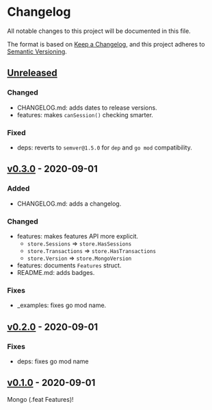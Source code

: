 # Changelog
All notable changes to this project will be documented in this file.

The format is based on [Keep a Changelog](https://keepachangelog.com/en/1.0.0/),
and this project adheres to [Semantic Versioning](https://semver.org/spec/v2.0.0.html).

## [Unreleased]
### Changed
- CHANGELOG.md: adds dates to release versions.
- features: makes `canSession()` checking smarter.

### Fixed
- deps: reverts to `semver@1.5.0` for `dep` and `go mod` compatibility.

## [v0.3.0] - 2020-09-01
### Added
- CHANGELOG.md: adds a changelog.

### Changed
- features: makes features API more explicit.
    - `store.Sessions` => `store.HasSessions`
    - `store.Transactions` => `store.HasTransactions`
    - `store.Version` => `store.MongoVersion`
- features: documents `Features` struct.
- README.md: adds badges.

### Fixes
- _examples: fixes go mod name.

## [v0.2.0] - 2020-09-01
### Fixes
- deps: fixes go mod name


## [v0.1.0] - 2020-09-01

Mongo (.feat Features)!

[Unreleased]: https://github.com/matthewhartstonge/mongo-features/compare/v0.3.0...HEAD
[v0.3.0]: https://github.com/matthewhartstonge/mongo-features/compare/v0.2.0...v0.3.0
[v0.2.0]: https://github.com//matthewhartstonge/mongo-features/compare/v0.1.0...v0.2.0
[v0.1.0]: https://github.com//matthewhartstonge/mongo-features/releases/tag/v0.1.0
